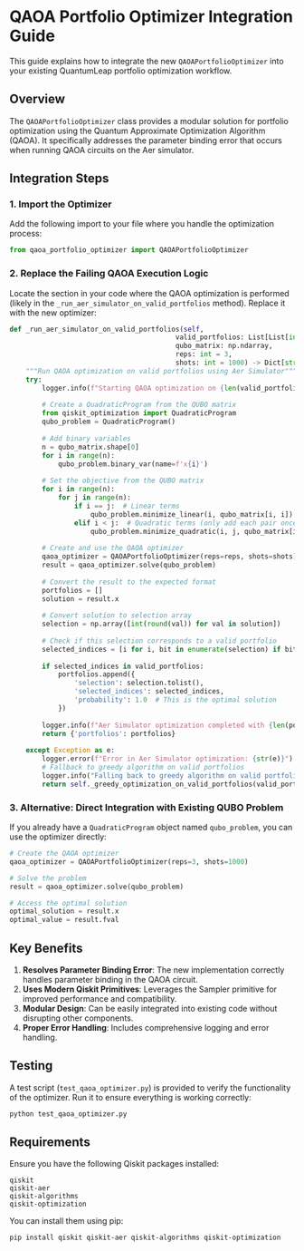 # QAOA Portfolio Optimizer Integration Guide

This guide explains how to integrate the new `QAOAPortfolioOptimizer` into your existing QuantumLeap portfolio optimization workflow.

## Overview

The `QAOAPortfolioOptimizer` class provides a modular solution for portfolio optimization using the Quantum Approximate Optimization Algorithm (QAOA). It specifically addresses the parameter binding error that occurs when running QAOA circuits on the Aer simulator.

## Integration Steps

### 1. Import the Optimizer

Add the following import to your file where you handle the optimization process:

```python
from qaoa_portfolio_optimizer import QAOAPortfolioOptimizer
```

### 2. Replace the Failing QAOA Execution Logic

Locate the section in your code where the QAOA optimization is performed (likely in the `_run_aer_simulator_on_valid_portfolios` method). Replace it with the new optimizer:

```python
def _run_aer_simulator_on_valid_portfolios(self,
                                         valid_portfolios: List[List[int]],
                                         qubo_matrix: np.ndarray,
                                         reps: int = 3,
                                         shots: int = 1000) -> Dict[str, Any]:
    """Run QAOA optimization on valid portfolios using Aer Simulator"""
    try:
        logger.info(f"Starting QAOA optimization on {len(valid_portfolios)} valid portfolios")
        
        # Create a QuadraticProgram from the QUBO matrix
        from qiskit_optimization import QuadraticProgram
        qubo_problem = QuadraticProgram()
        
        # Add binary variables
        n = qubo_matrix.shape[0]
        for i in range(n):
            qubo_problem.binary_var(name=f'x{i}')
        
        # Set the objective from the QUBO matrix
        for i in range(n):
            for j in range(n):
                if i == j:  # Linear terms
                    qubo_problem.minimize_linear(i, qubo_matrix[i, i])
                elif i < j:  # Quadratic terms (only add each pair once)
                    qubo_problem.minimize_quadratic(i, j, qubo_matrix[i, j])
        
        # Create and use the QAOA optimizer
        qaoa_optimizer = QAOAPortfolioOptimizer(reps=reps, shots=shots)
        result = qaoa_optimizer.solve(qubo_problem)
        
        # Convert the result to the expected format
        portfolios = []
        solution = result.x
        
        # Convert solution to selection array
        selection = np.array([int(round(val)) for val in solution])
        
        # Check if this selection corresponds to a valid portfolio
        selected_indices = [i for i, bit in enumerate(selection) if bit == 1]
        
        if selected_indices in valid_portfolios:
            portfolios.append({
                'selection': selection.tolist(),
                'selected_indices': selected_indices,
                'probability': 1.0  # This is the optimal solution
            })
        
        logger.info(f"Aer Simulator optimization completed with {len(portfolios)} valid portfolios")
        return {'portfolios': portfolios}
    
    except Exception as e:
        logger.error(f"Error in Aer Simulator optimization: {str(e)}")
        # Fallback to greedy algorithm on valid portfolios
        logger.info("Falling back to greedy algorithm on valid portfolios")
        return self._greedy_optimization_on_valid_portfolios(valid_portfolios, qubo_matrix, shots)
```

### 3. Alternative: Direct Integration with Existing QUBO Problem

If you already have a `QuadraticProgram` object named `qubo_problem`, you can use the optimizer directly:

```python
# Create the QAOA optimizer
qaoa_optimizer = QAOAPortfolioOptimizer(reps=3, shots=1000)

# Solve the problem
result = qaoa_optimizer.solve(qubo_problem)

# Access the optimal solution
optimal_solution = result.x
optimal_value = result.fval
```

## Key Benefits

1. **Resolves Parameter Binding Error**: The new implementation correctly handles parameter binding in the QAOA circuit.
2. **Uses Modern Qiskit Primitives**: Leverages the Sampler primitive for improved performance and compatibility.
3. **Modular Design**: Can be easily integrated into existing code without disrupting other components.
4. **Proper Error Handling**: Includes comprehensive logging and error handling.

## Testing

A test script (`test_qaoa_optimizer.py`) is provided to verify the functionality of the optimizer. Run it to ensure everything is working correctly:

```bash
python test_qaoa_optimizer.py
```

## Requirements

Ensure you have the following Qiskit packages installed:

```
qiskit
qiskit-aer
qiskit-algorithms
qiskit-optimization
```

You can install them using pip:

```bash
pip install qiskit qiskit-aer qiskit-algorithms qiskit-optimization
```
